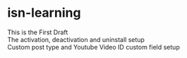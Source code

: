 # isn-learning

This is the First Draft <br/>
The activation, deactivation and uninstall setup <br/>
Custom post type and Youtube Video ID custom field setup
